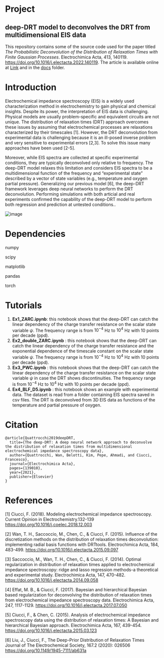 # Project
## deep-DRT model to deconvolves the DRT from multidimensional EIS data


This repository contains some of the source code used for the paper titled *The Probabilistic Deconvolution of the Distribution of Relaxation Times with Finite Gaussian Processes*. Electrochimica Acta, 413, 140119. https://doi.org/10.1016/j.electacta.2022.140119. The article is available online at [Link](https://doi.org/10.1016/j.electacta.2022.140119) and in the [docs](docs) folder.

# Introduction
Electrochemical impedance spectroscopy (EIS) is a widely used characterization method in electrochemistry to gain
physical and chemical insights. Despite its power, the interpretation of EIS data is challenging. Physical models are usually problem-specific and equivalent circuits are not unique.
The distribution of relaxation times (DRT) approach overcomes these issues by assuming that electrochemical processes are relaxations characterized by their timescales [1]. However, the DRT deconvolution from experimental data is challenging because it is an ill-posed inverse problem and very sensitive to experimental errors [2,3]. To solve this issue many approaches have been used [2-5].

Moreover, while EIS spectra are collected at specific experimental conditions, they are typically deconvolved only relative to frequency. The deep-DRT model relaxes this limitation and considers EIS spectra to be a multidimensional function of the frequency and “experimental state” described by a vector of state variables (e.g., temperature and oxygen partial pressure).
Generalizing our previous model [6], the deep-DRT framework leverages deep neural networks to perform the DRT deconvolution.  Performing simulations with both articial and real experiments confirmed the capability of the deep-DRT model to perform both regression and prediction at untested conditions..

![image](https://user-images.githubusercontent.com/123150335/213650018-5eea45f5-94f1-4c42-946e-30bb84866953.png)

# Dependencies
numpy

scipy

matplotlib

pandas

torch

# Tutorials
1. **Ex1_ZARC.ipynb**: this notebook shows that the deep-DRT can catch the linear dependency of the charge transfer resistance on the scalar state variable $\psi$. The frequency range is from $10^{-4}$ Hz to $10^{4}$ Hz with 10 points per decade (ppd).
2. **Ex2_double_ZARC.ipynb** : this notebook shows that the deep-DRT can catch the linear dependency of the charge transfer resistance and the exponential dependence of the timescale constant on the scalar state variable $\psi$. The frequency range is from $10^{-4}$ Hz to $10^{4}$ Hz with 10 points per decade (ppd).
3. **Ex3_PWC.ipynb** : this notebook shows that the deep-DRT can catch the linear dependency of the charge transfer resistance on the scalar state variable $\psi$ in case the DRT shows discontinuities. The frequency range is from $10^{-4}$ Hz to $10^{4}$ Hz with 10 points per decade (ppd).
4. **Ex4_BLF_D5.ipynb** : this notebook shows an example with experimental data. The dataset is read from a folder containing EIS spectra saved in csv files. The DRT is deconvolved from 3D EIS data as functions of the temperature and partial pressure of oxygen.

# Citation

```
@article{Quattrocchi2019deepDRT,
  title={The deep-DRT: A deep neural network approach to deconvolve the distribution of relaxation times from multidimensional electrochemical impedance spectroscopy data},
  author={Quattrocchi, Wan, Belotti, Kim, Pepe, Ahmadi, and Ciucci, Francesco},
  journal={Electrochimica Acta},
  pages={139010},
  year={2021},
  publisher={Elsevier}
}

```

# References
[1] Ciucci, F. (2018). Modeling electrochemical impedance spectroscopy. Current Opinion in Electrochemistry.132-139 https://doi.org/10.1016/j.coelec.2018.12.003

[2] Wan, T. H., Saccoccio, M., Chen, C., & Ciucci, F. (2015). Influence of the discretization methods on the distribution of relaxation times deconvolution: implementing radial basis functions with DRTtools. Electrochimica Acta, 184, 483-499. https://doi.org/10.1016/j.electacta.2015.09.097

[3] Saccoccio, M., Wan, T. H., Chen, C., & Ciucci, F. (2014). Optimal regularization in distribution of relaxation times applied to electrochemical impedance spectroscopy: ridge and lasso regression methods-a theoretical and experimental study. Electrochimica Acta, 147, 470-482. https://doi.org/10.1016/j.electacta.2014.09.058

[4] Effat, M. B., & Ciucci, F. (2017). Bayesian and hierarchical Bayesian based regularization for deconvolving the distribution of relaxation times from electrochemical impedance spectroscopy data. Electrochimica Acta, 247, 1117-1129. https://doi.org/10.1016/j.electacta.2017.07.050

[5] Ciucci, F., & Chen, C. (2015). Analysis of electrochemical impedance spectroscopy data using the distribution of relaxation times: A Bayesian and hierarchical Bayesian approach. Electrochimica Acta, 167, 439-454. https://doi.org/10.1016/j.electacta.2015.03.123

[6] Liu, J., Ciucci, F., The Deep-Prior Distribution of Relaxation Times Journal of The Electrochemical Society, 167.2 (2020): 026506 https://doi.org/10.1149/1945-7111/ab631a
